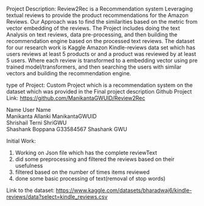 Project Description: 
Review2Rec is a Recommendation system Leveraging textual reviews to provide the product recommendations for the Amazon Reviews. Our Approach was to find the similarities based on the metric from vector embedding of the reviews. The Project includes doing the text Analysis on text reviews, data pre-processing, and then building the recommendation engine based on the processed text reviews. 
The dataset for our research work is Kaggle Amazon Kindle-reviews data set which has users reviews at least 5 products or and a product was reviewed by at least 5 users. Where each review is transformed to a embedding vector using pre trained model/transformers, and then searching the users with similar vectors and building the recommendation engine.

type of Project:
Custom Project which is a recommendation system on the dataset which was provided in the Final project description
Github
Project Link: https://github.com/ManikantaGWUID/Review2Rec

Name	            User Name<br>
Manikanta Allanki	ManikantaGWUID<br>
Shrishail Terni	    ShriGWU<br>
Shashank Boppana	G33584567 Shashank GWU<br>

Initial Work:
1. Working on Json file which has the complete reviewText
2. did some preprocessing and filtered the reviews based on their usefulness
3. filtered based on the number of times items reviewed
4. done some basic processing of text(removal of stop words)

Link to the dataset:
https://www.kaggle.com/datasets/bharadwaj6/kindle-reviews/data?select=kindle_reviews.csv

